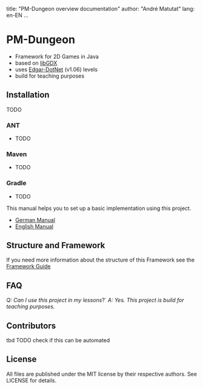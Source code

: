 title: "PM-Dungeon overview documentation"
author: "André Matutat"
lang: en-EN
...

# PM-Dungeon

- Framework for 2D Games in Java
- based on [libGDX](https://libgdx.com/)
- uses [Edgar-DotNet](https://github.com/OndrejNepozitek/Edgar-DotNet) (v1.06) levels
- build for teaching purposes

## Installation

TODO

### ANT
- TODO
### Maven
- TODO
### Gradle
- TODO

This manual helps you to set up a basic implementation using this project. 
- [German Manual](./manual_DE.md)
- [English Manual](./manual_EN.md)


## Structure and Framework
If you need more information about the structure of this Framework see the [Framework Guide](/framework_EN)


## FAQ
*Q: Can I use this project in my lessons*?` 
*A: Yes. This project is build for teaching purposes.*

## Contributors

tbd
TODO check if this can be automated 


## License

All files are published under the MIT license by their respective authors. See LICENSE for details.
